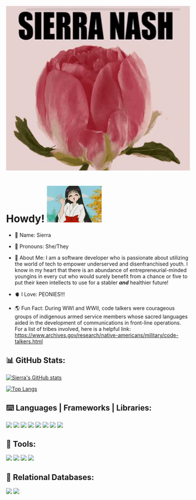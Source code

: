 <img src="peony.gif" width="100%" height="450px">

# Howdy! <img src="sailormars.gif" height="100px" width="150px"> 

- 🌄 Name: Sierra

- 🎀 Pronouns: She/They

- 📖 About Me: I am a software developer who is passionate about utilizing the world of tech to empower underserved and disenfranchised youth. I know in my heart that there is an abundance of entrepreneurial-minded youngins in every cut who would surely benefit from a chance or five to put their keen intellects to use for a stabler ***and*** healthier future! 

- 🫀 I Love: PEONIES!!! 

- 🌎 Fun Fact: During WWI and WWII, code talkers were courageous groups of indigenous armed service members whose sacred languages aided in the development of communications in front-line operations. For a list of tribes involved, here is a helpful link: https://www.archives.gov/research/native-americans/military/code-talkers.html 

## 📊 GitHub Stats:
[![Sierra's GitHub stats](https://github-readme-stats.vercel.app/api?username=sasianan19&count_private=true&show_icons=true&theme=dracula)](https://github.com/anuraghazra/github-readme-stats)

[![Top Langs](https://github-readme-stats.vercel.app/api/top-langs/?username=sasianan19&layout=compact&theme=dracula)](https://github.com/anuraghazra/github-readme-stats)

## ⌨️ Languages | Frameworks | Libraries:
<div>
    <p>
        <img src="https://cdn.jsdelivr.net/gh/devicons/devicon/icons/html5/html5-original-wordmark.svg" height="50px"/>
        <img src="https://cdn.jsdelivr.net/gh/devicons/devicon/icons/css3/css3-original-wordmark.svg" height="50px"/>
        <img src="https://cdn.jsdelivr.net/gh/devicons/devicon/icons/javascript/javascript-original.svg" height="50px"/>
        <img src="https://cdn.jsdelivr.net/gh/devicons/devicon/icons/python/python-original-wordmark.svg" height="50px"/>
        <img src="https://cdn.jsdelivr.net/gh/devicons/devicon/icons/bootstrap/bootstrap-original-wordmark.svg" height="50px"/>
        <img src="https://cdn.jsdelivr.net/gh/devicons/devicon/icons/django/django-plain.svg" height="50px"/>
        <img src="https://cdn.jsdelivr.net/gh/devicons/devicon/icons/jasmine/jasmine-plain-wordmark.svg" height="50px"/>      
        <img src="https://cdn.jsdelivr.net/gh/devicons/devicon/icons/jquery/jquery-original-wordmark.svg" height="50px"/>
    </p>
</div>
          
## 🧰 Tools:
<div background-color="white">
    <p>
        <img src="https://cdn.jsdelivr.net/gh/devicons/devicon/icons/git/git-original-wordmark.svg" height="50px"/>
        <img src="https://cdn.jsdelivr.net/gh/devicons/devicon/icons/github/github-original-wordmark.svg" height="50px"/>
        <img src="https://cdn.jsdelivr.net/gh/devicons/devicon/icons/nodejs/nodejs-original.svg" height="50px"/>
        <img src="https://cdn.jsdelivr.net/gh/devicons/devicon/icons/vscode/vscode-original-wordmark.svg" height="50px"/>    
    </p>
</div>             

## 📓 Relational Databases:
<div>
    <p>
        <img src="https://cdn.jsdelivr.net/gh/devicons/devicon/icons/sqlite/sqlite-original-wordmark.svg" height="50px"/>
        <img src="https://cdn.jsdelivr.net/gh/devicons/devicon/icons/mysql/mysql-original-wordmark.svg" height="50px"/>
    </p>
</div>         
          
          
                
          
